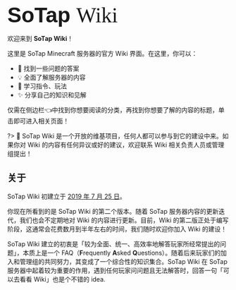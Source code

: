 <span style="font-size: 3rem">
<span style="font-family: Poppins, sans-serif; font-weight: 700">SoTap</span> <span style="font-family: Georgia, serif; font-weight: 500">Wiki</span>
</span>

欢迎来到 **SoTap Wiki**！

这里是 SoTap Minecraft 服务器的官方 Wiki 界面。在这里，你可以：

- 🤔 找到一些问题的答案
- 💡 全面了解服务器的内容
- 📖 学习指令、玩法
- ✨ 分享自己的知识和见解

仅需在侧边栏👈中找到你想要阅读的分类，再找到你想要了解的内容的标题，单击即可进入相关页面！

?> 🌈 SoTap Wiki 是一个开放的维基项目，任何人都可以参与到它的建设中来。如果你对 Wiki 的内容有任何异议或好的建议，欢迎联系 Wiki 相关负责人员或管理组提出！

## 关于

SoTap Wiki 初建立于 [2019 年 7 月 25 日](https://github.com/sotapmc/SotapWiki/commit/fd151ec575e73b35214ff57dcc6478715cbe432c)。

你现在所看到的是 SoTap Wiki 的第二个版本。随着 SoTap 服务器内容的更新迭代，我们也会不定期地对 Wiki 的内容进行更新。目前，Wiki 的第二版正处于编写阶段，这通常会花费数月到半年左右的时间，我们随时欢迎你加入 Wiki 的建设！

SoTap Wiki 建立的初衷是「较为全面、统一、高效率地解答玩家所经常提出的问题」，本质上是一个 FAQ（**F**requently **A**sked **Q**uestions）。随着后来玩家们的加入和管理组的共同努力，其变成了一个综合性的知识集合。SoTap Wiki 在 SoTap 服务器中起着较为重要的作用，遇到任何玩家问问题且无法解答时，回答一句「可以去看看 Wiki」也是个不错的 idea.